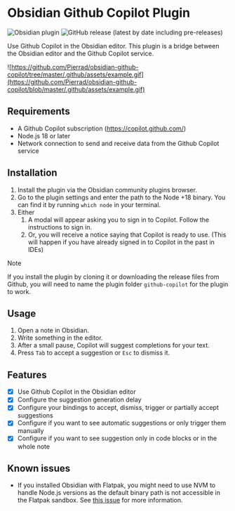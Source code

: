 # Obsidian Github Copilot Plugin

![Obsidian plugin](https://img.shields.io/endpoint?url=https://scambier.xyz/obsidian-endpoints/github-copilot.json)
![GitHub release (latest by date including pre-releases)](https://img.shields.io/github/v/release/pierrad/obsidian-github-copilot)

Use Github Copilot in the Obsidian editor. This plugin is a bridge between the Obsidian editor and the Github Copilot service.

![https://github.com/Pierrad/obsidian-github-copilot/tree/master/.github/assets/example.gif](https://github.com/Pierrad/obsidian-github-copilot/blob/master/.github/assets/example.gif)

## Requirements

- A Github Copilot subscription (https://copilot.github.com/)
- Node.js 18 or later
- Network connection to send and receive data from the Github Copilot service

## Installation

1. Install the plugin via the Obsidian community plugins browser.
2. Go to the plugin settings and enter the path to the Node +18 binary. You can find it by running `which node` in your terminal.
3. Either
   1. A modal will appear asking you to sign in to Copilot. Follow the instructions to sign in.
   2. Or, you will receive a notice saying that Copilot is ready to use. (This will happen if you have already signed in to Copilot in the past in IDEs)

> [!NOTE]  
> If you install the plugin by cloning it or downloading the release files from Github, you will need to name the plugin folder `github-copilot` for the plugin to work.


## Usage

1. Open a note in Obsidian. 
2. Write something in the editor.
3. After a small pause, Copilot will suggest completions for your text.
4. Press `Tab` to accept a suggestion or `Esc` to dismiss it.

## Features

- [x] Use Github Copilot in the Obsidian editor
- [x] Configure the suggestion generation delay
- [x] Configure your bindings to accept, dismiss, trigger or partially accept suggestions
- [x] Configure if you want to see automatic suggestions or only trigger them manually
- [x] Configure if you want to see suggestion only in code blocks or in the whole note 

## Known issues

- If you installed Obsidian with Flatpak, you might need to use NVM to handle Node.js versions as the default binary path is not accessible in the Flatpak sandbox. See [this issue](https://github.com/Pierrad/obsidian-github-copilot/issues/6) for more information.

